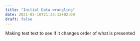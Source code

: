 ```yaml
---
title: "Initial Data wrangling"
date: 2021-05-10T21:33:12+02:00
draft: false
---
```


Making test text to see if it changes order of what is presented 